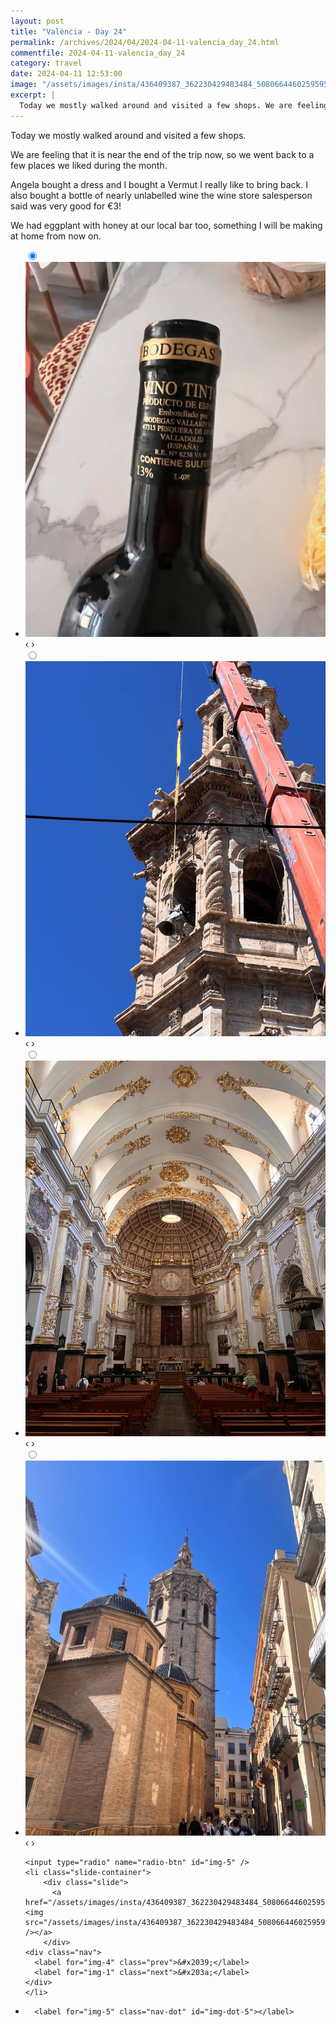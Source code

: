 ```yaml
---
layout: post
title: "València - Day 24"
permalink: /archives/2024/04/2024-04-11-valencia_day_24.html
commentfile: 2024-04-11-valencia_day_24
category: travel
date: 2024-04-11 12:53:00
image: "/assets/images/insta/436409387_362230429483484_5080664460259595533_n_17874539214075118.jpg"
excerpt: |
  Today we mostly walked around and visited a few shops. We are feeling the end of the trip now, so we went back to a few places we liked during the month.
---
```


Today we mostly walked around and visited a few shops.

We are feeling that it is near the end of the trip now, so we went back to a few places we liked during the month.

Angela bought a dress and I bought a Vermut I really like to bring back. I also bought a bottle of nearly unlabelled wine the wine store salesperson said was very good for €3!

We had eggplant with honey at our local bar too, something I will be making at home from now on.

<ul class="slides">
    <input type="radio" name="radio-btn" id="img-1" checked="checked" />
    <li class="slide-container">
        <div class="slide">
          <a href="/assets/images/insta/436753947_419472014062595_4145025243539399609_n_17845909704181819.jpg"><img src="/assets/images/insta/436753947_419472014062595_4145025243539399609_n_17845909704181819.jpg" /></a>
        </div>
    <div class="nav">
      <label for="img-5" class="prev">&#x2039;</label>
      <label for="img-2" class="next">&#x203a;</label>
    </div>
    </li>
        <input type="radio" name="radio-btn" id="img-2"  />
    <li class="slide-container">
        <div class="slide">
          <a href="/assets/images/insta/436260662_392338590345342_6345354354905737973_n_18029700185306794.jpg"><img src="/assets/images/insta/436260662_392338590345342_6345354354905737973_n_18029700185306794.jpg" /></a>
        </div>
    <div class="nav">
      <label for="img-1" class="prev">&#x2039;</label>
      <label for="img-3" class="next">&#x203a;</label>
    </div>
    </li>
        <input type="radio" name="radio-btn" id="img-3"  />
    <li class="slide-container">
        <div class="slide">
          <a href="/assets/images/insta/436419441_1771449496677988_851044507684359006_n_18074843905473406.jpg"><img src="/assets/images/insta/436419441_1771449496677988_851044507684359006_n_18074843905473406.jpg" /></a>
        </div>
    <div class="nav">
      <label for="img-2" class="prev">&#x2039;</label>
      <label for="img-4" class="next">&#x203a;</label>
    </div>
    </li>
        <input type="radio" name="radio-btn" id="img-4"  />
    <li class="slide-container">
        <div class="slide">
          <a href="/assets/images/insta/436121093_937817394506639_1468803736525090526_n_17902843079886382.jpg"><img src="/assets/images/insta/436121093_937817394506639_1468803736525090526_n_17902843079886382.jpg" /></a>
        </div>
    <div class="nav">
      <label for="img-3" class="prev">&#x2039;</label>
      <label for="img-5" class="next">&#x203a;</label>
    </div>
    </li>
    
    <input type="radio" name="radio-btn" id="img-5" />
    <li class="slide-container">
        <div class="slide">
          <a href="/assets/images/insta/436409387_362230429483484_5080664460259595533_n_17874539214075118.jpg"><img src="/assets/images/insta/436409387_362230429483484_5080664460259595533_n_17874539214075118.jpg" /></a>
        </div>
    <div class="nav">
      <label for="img-4" class="prev">&#x2039;</label>
      <label for="img-1" class="next">&#x203a;</label>
    </div>
    </li>
			
<li class="nav-dots">
      <label for="img-1" class="nav-dot" id="img-dot-1"></label>
      <label for="img-2" class="nav-dot" id="img-dot-2"></label>
      <label for="img-3" class="nav-dot" id="img-dot-3"></label>
      <label for="img-4" class="nav-dot" id="img-dot-4"></label>

      <label for="img-5" class="nav-dot" id="img-dot-5"></label>

</li>
</ul>
